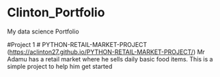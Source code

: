 # Clinton_Portfolio
My data science Portfolio


#Project 1 # PYTHON-RETAIL-MARKET-PROJECT
(https://aclinton27.github.io/PYTHON-RETAIL-MARKET-PROJECT/)
Mr Adamu has a retail market where he sells daily basic food items.
This is a simple project to help him get started
